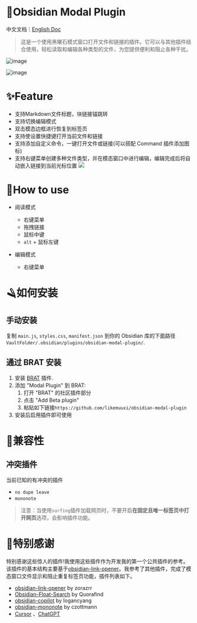 # 🎉Obsidian Modal Plugin

中文文档｜[English Doc](https://github.com/likemuuxi/obsidian-modal-plugin/blob/main/README.md)

> 这是一个使用黑曜石模式窗口打开文件和链接的插件。它可以与其他插件结合使用，轻松读取和编辑各种类型的文件，为您提供便利和阻止各种干扰。


![image](https://github.com/user-attachments/assets/dd59221d-701e-4ca6-9235-807c2b5ea1fa)



![image](https://github.com/user-attachments/assets/f826b237-f1b9-4b3a-bf1b-2b2c43a32325)



# ✨Feature

- 支持Markdown文件标题，块链接锚跳转
- 支持切换编辑模式
- 双击模态边框进行恢复到标签页
- 支持使设置快捷键打开当前文件和链接
- 支持添加自定义命令，一键打开文件或链接(可以搭配 Command 插件添加图标)
- 支持右键菜单创建多种文件类型，并在模态窗口中进行编辑，编辑完成后将自动嵌入链接到当前光标位置
  ![](https://muuxi-oss.oss-cn-hangzhou.aliyuncs.com/img/1726831815672.png)

# 🎯How to use

- 阅读模式
  - 右键菜单
  - 拖拽链接
  - 鼠标中键
  - `alt` + 鼠标左键

- 编辑模式
  - 右键菜单

# 🪒如何安装

## 手动安装

复制 `main.js`, `styles.css`, `manifest.json` 到你的 Obsidian 库的下面路径`VaultFolder/.obsidian/plugins/obsidian-modal-plugin/`.

## 通过 BRAT 安装

1. 安装 [BRAT](https://github.com/TfTHacker/obsidian42-brat) 插件. 
2. 添加 "Modal Plugin" 到 BRAT:
   1. 打开 "BRAT" 的社区插件部分
   2. 点击 "Add Beta plugin"
   3. 粘贴如下链接`https://github.com/likemuuxi/obsidian-modal-plugin`
3. 安装后启用插件即可使用

# 🚧兼容性

## 冲突插件

当前已知的有冲突的插件

- `no dupe leave`
- `mononote`

> 注意：当使用`surfing`插件加载网页时，不要开启**在固定且唯一标签页中打开网页**选项，会影响插件功能。

# 🥰特别感谢

特别感谢这些惊人的插件!我使用这些插件作为开发我的第一个公共插件的参考。该插件的基本结构主要基于[obsidian-link-opener](https://github.com/zorazrr/obsidian-link-opener)。我参考了其他插件，完成了模态窗口文件显示和阻止重复标签页功能，插件列表如下。

- [obsidian-link-opener](https://github.com/zorazrr/obsidian-link-opener) by zorazrr
- [Obsidian-Float-Search](https://github.com/Quorafind/Obsidian-Float-Search) by Quorafind
- [obsidian-copilot](https://github.com/logancyang/obsidian-copilot) by logancyang
- [obsidian-mononote](https://github.com/czottmann/obsidian-mononote/tree/main) by czottmann
- [Cursor](https://www.cursor.com/) 、[ChatGPT](https://chatgpt.com/)

